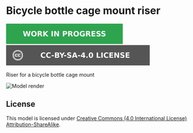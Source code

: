 # Bicycle bottle cage mount riser

![This model is a work in progress][work-in-progress-badge]
[![CC-BY-SA-4.0 license][license-badge]][license]

Riser for a bicycle bottle cage mount

![Model render](images/readme/demo.png)

## License

This model is licensed under [Creative Commons (4.0 International License) Attribution-ShareAlike][license].


[license]: http://creativecommons.org/licenses/by-sa/4.0/
[license-badge]: /_static/license-badge-cc-by-sa-4.0.svg
[work-in-progress-badge]: /_static/work-in-progress-badge.svg
